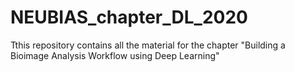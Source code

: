 # NEUBIAS_chapter_DL_2020
Tthis repository contains all the material for the chapter "Building a Bioimage Analysis Workflow using Deep Learning"
